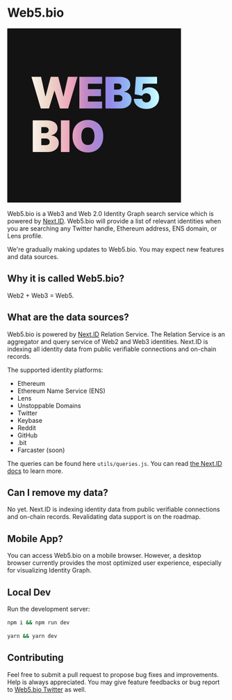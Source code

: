 # Web5.bio

![](./public/logo-web5bio.png)

Web5.bio is a Web3 and Web 2.0 Identity Graph search service which is powered by [Next.ID](https://next.id). Web5.bio will provide a list of relevant identities when you are searching any Twitter handle, Ethereum address, ENS domain, or Lens profile. 

We're gradually making updates to Web5.bio. You may expect new features and data sources.

## Why it is called Web5.bio?

Web2 + Web3 = Web5.

## What are the data sources?

Web5.bio is powered by [Next.ID](https://next.id) Relation Service. The Relation Service is an aggregator and query service of Web2 and Web3 identities. Next.ID is indexing all identity data from public verifiable connections and on-chain records.

The supported identity platforms:

- Ethereum
- Ethereum Name Service (ENS)
- Lens
- Unstoppable Domains
- Twitter
- Keybase
- Reddit
- GitHub
- .bit
- Farcaster (soon)

The queries can be found here `utils/queries.js`. You can read [the Next.ID docs](https://docs.next.id/?utm_source=web5bio) to learn more.

## Can I remove my data?

No yet. Next.ID is indexing identity data from public verifiable connections and on-chain records. Revalidating data support is on the roadmap.

## Mobile App?

You can access Web5.bio on a mobile browser. However, a desktop browser currently provides the most optimized user experience, especially for visualizing Identity Graph.

## Local Dev

Run the development server:

```bash
npm i && npm run dev
```
```bash
yarn && yarn dev
```

## Contributing

Feel free to submit a pull request to propose bug fixes and improvements. Help is always appreciated. You may give feature feedbacks or bug report to [Web5.bio Twitter](https://twitter.com/web3bio) as well. 